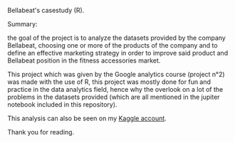 
Bellabeat's casestudy (R).

Summary:

the goal of the project is to analyze the datasets provided by the company Bellabeat, choosing one or more of the products of the company and to define an effective
marketing strategy in order to improve said product and Bellabeat position in the fitness accessories market.

This project which was given by the Google analytics course (project n°2) was made with the use of R, this project was mostly done for fun and practice in the data analytics
field, hence why the overlook on a lot of the problems in the datasets provided (which are all mentioned in the jupiter notebook included in this repository).

This analysis can also be seen on my <a href="https://www.kaggle.com/mkance5/code">Kaggle account<a>.
  
Thank you for reading.
